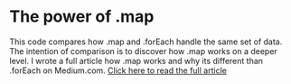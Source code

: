 # The power of .map

This code compares how .map and .forEach handle the same set of data. The intention of comparison is to discover how .map works on a deeper level. I wrote a full article how .map works and why its different than .forEach on Medium.com. [Click here to read the full article](https://medium.com/@petertumulty/the-power-of-the-map-method-4db6b1a73655) 
